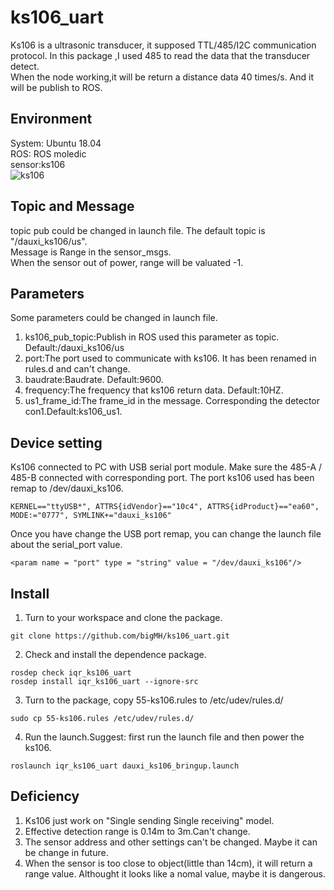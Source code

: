 # ks106_uart
Ks106 is a ultrasonic transducer, it supposed TTL/485/I2C communication protocol. In this package ,I used 485 to read the data that the transducer detect.  
When the node working,it will be return a distance data 40 times/s. And it will be publish to ROS.

## Environment  
System: Ubuntu 18.04  
ROS: ROS moledic  
sensor:ks106  
![ks106](https://img-blog.csdnimg.cn/20190605175449766.png?x-oss-process=image/watermark,type_ZmFuZ3poZW5naGVpdGk,shadow_10,text_aHR0cHM6Ly9ibG9nLmNzZG4ubmV0L015X1ByZWNpc2lvbg==,size_16,color_FFFFFF,t_70)
## Topic and Message
topic pub could be changed in launch file. The default topic is "/dauxi_ks106/us".  
Message is Range in the sensor_msgs.  
When the sensor out of power, range will be valuated -1.  

## Parameters
Some parameters could be changed in launch file.  
1. ks106_pub_topic:Publish in ROS used this parameter as topic. Default:/dauxi_ks106/us  
2. port:The port used to communicate with ks106. It has been renamed in rules.d and can't change.  
3. baudrate:Baudrate. Default:9600.
4. frequency:The frequency that ks106 return data. Default:10HZ.  
5. us1_frame_id:The frame_id in the message. Corresponding the detector con1.Default:ks106_us1.  

## Device setting
Ks106 connected to PC with USB serial port module. Make sure the 485-A / 485-B connected with corresponding port. 
The port ks106 used has been remap to /dev/dauxi_ks106.   
```
KERNEL=="ttyUSB*", ATTRS{idVendor}=="10c4", ATTRS{idProduct}=="ea60", MODE:="0777", SYMLINK+="dauxi_ks106" 
```
Once you have change the USB port remap, you can change the launch file about the serial_port value.  
```
<param name = "port" type = "string" value = "/dev/dauxi_ks106"/>
```

## Install  
1. Turn to your workspace and clone the package.  
```
git clone https://github.com/bigMH/ks106_uart.git
```
2. Check and install the dependence package.  
```
rosdep check iqr_ks106_uart
rosdep install iqr_ks106_uart --ignore-src
```
3. Turn to the package, copy 55-ks106.rules to /etc/udev/rules.d/  
```
sudo cp 55-ks106.rules /etc/udev/rules.d/
```
4. Run the launch.Suggest: first run the launch file and then power the ks106.  
```
roslaunch iqr_ks106_uart dauxi_ks106_bringup.launch
```

## Deficiency
1. Ks106 just work on "Single sending Single receiving" model.  
2. Effective detection range is 0.14m to 3m.Can't change.  
3. The sensor address and other settings can't be changed. Maybe it can be change in future.
4. When the sensor is too close to object(little than 14cm), it will return a range value. Althought it looks like a nomal value, maybe it is dangerous.   